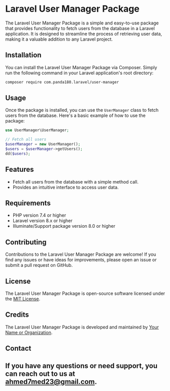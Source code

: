 # Laravel User Manager Package

The Laravel User Manager Package is a simple and easy-to-use package that provides functionality to fetch users from the database in a Laravel application. It is designed to streamline the process of retrieving user data, making it a valuable addition to any Laravel project.

## Installation

You can install the Laravel User Manager Package via Composer. Simply run the following command in your Laravel application's root directory:

```bash
composer require com.panda180.laravel/user-manager
```

## Usage

Once the package is installed, you can use the `UserManager` class to fetch users from the database. Here's a basic example of how to use the package:

```php
use UserManager\UserManager;

// Fetch all users
$userManager = new UserManager();
$users = $userManager->getUsers();
dd($users);
```

## Features

- Fetch all users from the database with a simple method call.
- Provides an intuitive interface to access user data.

## Requirements

- PHP version 7.4 or higher
- Laravel version 8.x or higher
- Illuminate/Support package version 8.0 or higher

## Contributing

Contributions to the Laravel User Manager Package are welcome! If you find any issues or have ideas for improvements, please open an issue or submit a pull request on GitHub.

## License

The Laravel User Manager Package is open-source software licensed under the [MIT License](https://opensource.org/licenses/MIT).

## Credits

The Laravel User Manager Package is developed and maintained by [Your Name or Organization](https://github.com/panda180).

## Contact

## If you have any questions or need support, you can reach out to us at [ahmed7med23@gmail.com](mailto:ahmed7med23@gmail.com).
